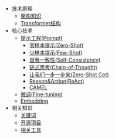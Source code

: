 <!-- _sidebar.md -->

* 技术原理
  * [架构知识](/chatGPT/gpt.架构知识.md)
  * [Transformer结构](/chatGPT/gpt.transformer.md)
* 核心技术
  * [提示工程(Prompt)](/chatGPT/prompt.md)
    * [零样本提示(Zero-Shot)](/chatGPT/prompt.zero-shot.md)
    * [少样本提示(Few-Shot)](/chatGPT/prompt.few-shot.md)
    * [自我一致性(Self-Consistency)](/chatGPT/prompt.self-consistency.md)
    * [链式思考(Chain-of-Thought)](/chatGPT/prompt.cot.md)
    * [让我们一步一步来(Zero-Shot Cot)](/chatGPT/prompt.zero-shot-cot.md)
    * [Reason&Action(ReAct)](/chatGPT/prompt.react.md)
    * [CAMEL](/chatGPT/prompt.CAMEL.md)
  * [微调(Fine-tuning)](/chatGPT/finetune.md)
  * [Embedding](/chatGPT/embedding.md)
* 相关知识
  * [关键词](/chatGPT/others.关键词.md)
  * [开源项目](/chatGPT/others.开源项目.md)
  * [相关工具](/chatGPT/others.相关工具.md)


